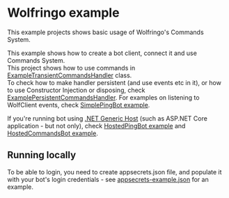 ﻿# Wolfringo example
This example projects shows basic usage of Wolfringo's Commands System.

This example shows how to create a bot client, connect it and use Commands System.  
This project shows how to use commands in [ExampleTransientCommandsHandler](ExampleTransientCommandsHandler.cs) class.  
To check how to make handler persistent (and use events etc in it), or how to use Constructor Injection or disposing, check [ExamplePersistentCommandsHandler](ExamplePersistentCommandsHandler.cs).
For examples on listening to WolfClient events, check [SimplePingBot example](../SimplePingBot).

If you're running bot using [.NET Generic Host](https://docs.microsoft.com/en-gb/aspnet/core/fundamentals/host/generic-host?view=aspnetcore-3.0) (such as ASP.NET Core application - but not only), check [HostedPingBot example](../HostedPingBot) and [HostedCommandsBot example](../HostedCommandsBot).

## Running locally
To be able to login, you need to create appsecrets.json file, and populate it with your bot's login credentials - see [appsecrets-example.json](appsecrets-example.json) for an example.